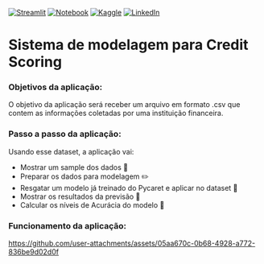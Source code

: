 [![Streamlit](https://img.shields.io/badge/Streamlit-FF4B4B?style=for-the-badge&logo=Streamlit&logoColor=white)](https://sabrynavc-credit-scoring.streamlit.app/)
[![Notebook](https://img.shields.io/badge/jupyter-%23FA0F00.svg?style=for-the-badge&logo=jupyter&logoColor=white)](https://github.com/SabrynaVC/CreditScoring/blob/main/Mod38Projeto.ipynb)
[![Kaggle](https://img.shields.io/badge/Kaggle-20BEFF?style=for-the-badge&logo=Kaggle&logoColor=white)](https://www.kaggle.com/sabrynaviola)
[![LinkedIn](https://img.shields.io/badge/LinkedIn-0077B5?style=for-the-badge&logo=linkedin&logoColor=white)](https://www.linkedin.com/in/sabryna-viola/)

# Sistema de modelagem para Credit Scoring

### Objetivos da aplicação:

O objetivo da aplicação será receber um arquivo em formato .csv que contem as informações coletadas por uma instituição financeira.

### Passo a passo da aplicação:

Usando esse dataset, a aplicação vai:
- Mostrar um sample dos dados 🔎
- Preparar os dados para modelagem ✏️
- Resgatar um modelo já treinado do Pycaret e aplicar no dataset 🔄
- Mostrar os resultados da previsão 🔮
- Calcular os níveis de Acurácia do modelo 💎

### Funcionamento da aplicação:

https://github.com/user-attachments/assets/05aa670c-0b68-4928-a772-836be9d02d0f
